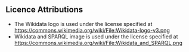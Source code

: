 Licence Attributions
---

- The Wikidata logo is used under the license specified at https://commons.wikimedia.org/wiki/File:Wikidata-logo-v3.png
- Wikidata and SPARQL image is used under the license specified at https://commons.wikimedia.org/wiki/File:Wikidata_and_SPARQL.png
